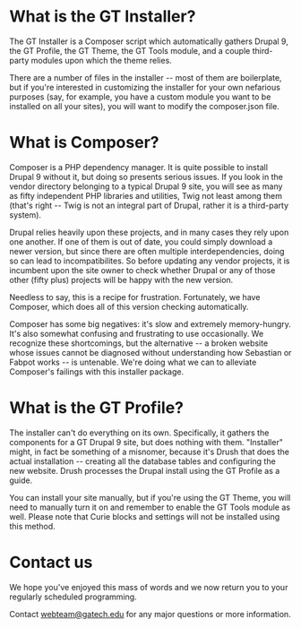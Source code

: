 # What is the GT Installer?

The GT Installer is a Composer script which automatically gathers Drupal 9, the GT Profile, the GT Theme, the GT Tools module, and a couple third-party modules upon which the theme relies.

There are a number of files in the installer -- most of them are boilerplate, but if you're interested in customizing the installer for your own nefarious purposes (say, for example, you have a custom module you want to be installed on all your sites), you will want to modify the composer.json file.

# What is Composer?

Composer is a PHP dependency manager. It is quite possible to install Drupal 9 without it, but doing so presents serious issues. If you look in the vendor directory belonging to a typical Drupal 9 site, you will see as many as fifty independent PHP libraries and utilities, Twig not least among them (that's right -- Twig is not an integral part of Drupal, rather it is a third-party system).

Drupal relies heavily upon these projects, and in many cases they rely upon one another. If one of them is out of date, you could simply download a newer version, but since there are often multiple interdependencies, doing so can lead to incompatibilites. So before updating any vendor projects, it is incumbent upon the site owner to check whether Drupal or any of those other (fifty plus) projects will be happy with the new version.

Needless to say, this is a recipe for frustration. Fortunately, we have Composer, which does all of this version checking automatically.

Composer has some big negatives: it's slow and extremely memory-hungry. It's also somewhat confusing and frustrating to use occasionally. We recognize these shortcomings, but the alternative -- a broken website whose issues cannot be diagnosed without understanding how Sebastian or Fabpot works -- is untenable. We're doing what we can to alleviate Composer's failings with this installer package.

# What is the GT Profile?

The installer can't do everything on its own. Specifically, it gathers the components for a GT Drupal 9 site, but does nothing with them. "Installer" might, in fact be something of a misnomer, because it's Drush that does the actual installation -- creating all the database tables and configuring the new website. Drush processes the Drupal install using the GT Profile as a guide.

You can install your site manually, but if you're using the GT Theme, you will need to manually turn it on and remember to enable the GT Tools module as well. Please note that Curie blocks and settings will not be installed using this method.

# Contact us

We hope you've enjoyed this mass of words and we now return you to your regularly scheduled programming.

Contact webteam@gatech.edu for any major questions or more information.
